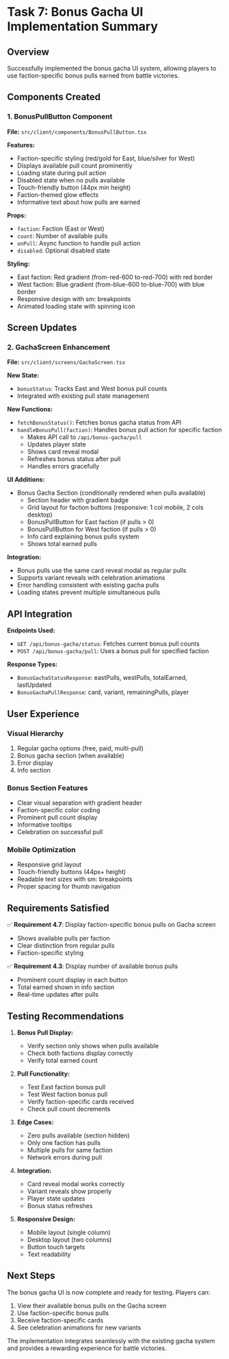 # Task 7: Bonus Gacha UI Implementation Summary

## Overview
Successfully implemented the bonus gacha UI system, allowing players to use faction-specific bonus pulls earned from battle victories.

## Components Created

### 1. BonusPullButton Component
**File:** `src/client/components/BonusPullButton.tsx`

**Features:**
- Faction-specific styling (red/gold for East, blue/silver for West)
- Displays available pull count prominently
- Loading state during pull action
- Disabled state when no pulls available
- Touch-friendly button (44px min height)
- Faction-themed glow effects
- Informative text about how pulls are earned

**Props:**
- `faction`: Faction (East or West)
- `count`: Number of available pulls
- `onPull`: Async function to handle pull action
- `disabled`: Optional disabled state

**Styling:**
- East faction: Red gradient (from-red-600 to-red-700) with red border
- West faction: Blue gradient (from-blue-600 to-blue-700) with blue border
- Responsive design with sm: breakpoints
- Animated loading state with spinning icon

## Screen Updates

### 2. GachaScreen Enhancement
**File:** `src/client/screens/GachaScreen.tsx`

**New State:**
- `bonusStatus`: Tracks East and West bonus pull counts
- Integrated with existing pull state management

**New Functions:**
- `fetchBonusStatus()`: Fetches bonus gacha status from API
- `handleBonusPull(faction)`: Handles bonus pull action for specific faction
  - Makes API call to `/api/bonus-gacha/pull`
  - Updates player state
  - Shows card reveal modal
  - Refreshes bonus status after pull
  - Handles errors gracefully

**UI Additions:**
- Bonus Gacha Section (conditionally rendered when pulls available)
  - Section header with gradient badge
  - Grid layout for faction buttons (responsive: 1 col mobile, 2 cols desktop)
  - BonusPullButton for East faction (if pulls > 0)
  - BonusPullButton for West faction (if pulls > 0)
  - Info card explaining bonus pulls system
  - Shows total earned pulls

**Integration:**
- Bonus pulls use the same card reveal modal as regular pulls
- Supports variant reveals with celebration animations
- Error handling consistent with existing gacha pulls
- Loading states prevent multiple simultaneous pulls

## API Integration

**Endpoints Used:**
- `GET /api/bonus-gacha/status`: Fetches current bonus pull counts
- `POST /api/bonus-gacha/pull`: Uses a bonus pull for specified faction

**Response Types:**
- `BonusGachaStatusResponse`: eastPulls, westPulls, totalEarned, lastUpdated
- `BonusGachaPullResponse`: card, variant, remainingPulls, player

## User Experience

### Visual Hierarchy
1. Regular gacha options (free, paid, multi-pull)
2. Bonus gacha section (when available)
3. Error display
4. Info section

### Bonus Section Features
- Clear visual separation with gradient header
- Faction-specific color coding
- Prominent pull count display
- Informative tooltips
- Celebration on successful pull

### Mobile Optimization
- Responsive grid layout
- Touch-friendly buttons (44px+ height)
- Readable text sizes with sm: breakpoints
- Proper spacing for thumb navigation

## Requirements Satisfied

✅ **Requirement 4.7**: Display faction-specific bonus pulls on Gacha screen
- Shows available pulls per faction
- Clear distinction from regular pulls
- Faction-specific styling

✅ **Requirement 4.3**: Display number of available bonus pulls
- Prominent count display in each button
- Total earned shown in info section
- Real-time updates after pulls

## Testing Recommendations

1. **Bonus Pull Display:**
   - Verify section only shows when pulls available
   - Check both factions display correctly
   - Verify total earned count

2. **Pull Functionality:**
   - Test East faction bonus pull
   - Test West faction bonus pull
   - Verify faction-specific cards received
   - Check pull count decrements

3. **Edge Cases:**
   - Zero pulls available (section hidden)
   - Only one faction has pulls
   - Multiple pulls for same faction
   - Network errors during pull

4. **Integration:**
   - Card reveal modal works correctly
   - Variant reveals show properly
   - Player state updates
   - Bonus status refreshes

5. **Responsive Design:**
   - Mobile layout (single column)
   - Desktop layout (two columns)
   - Button touch targets
   - Text readability

## Next Steps

The bonus gacha UI is now complete and ready for testing. Players can:
1. View their available bonus pulls on the Gacha screen
2. Use faction-specific bonus pulls
3. Receive faction-specific cards
4. See celebration animations for new variants

The implementation integrates seamlessly with the existing gacha system and provides a rewarding experience for battle victories.
